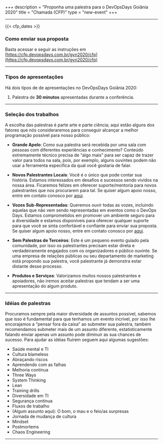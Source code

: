 +++
description = "Proponha uma palestra para o DevOpsDays Goiânia 2020"
title = "Chamada (CFP)"
type = "new-event"
+++
<hr>

 {{< cfp_dates >}}

<h3>Como enviar sua proposta</h3>

Basta acessar e seguir as instruções em [https://cfp.devopsdays.com.br/gyn2020/cfp](https://cfp.devopsdays.com.br/gyn2020/cfp)

<hr>

<h3>Tipos de apresentações</h3>

Há dois tipos de de apresentações no DevOpsDays Goiânia 2020:
<ol>
  <li>Palestra de <strong>30 minutos</strong> apresentadas durante a conferência.</li>
</ol>

<hr>

<h3>Seleção dos trabalhos</h3>

A escolha das palestras é parte arte e parte ciência; aqui estão alguns dos fatores que nós consideraremos para conseguir alcançar a melhor programação possível para nosso público:

- **Grande Apelo**: Como sua palestra será recebida por uma sala com pessoas com diferentes experiências e conhecimento? Conteúdo extremamente técnico precisa de “algo mais” para ser capaz de trazer valor para todos na sala, pois, por exemplo, alguns ouvintes podem não usar a ferramenta específica da qual você gostaria de falar.

- **Novos Palestrantes Locais**: Você é o único que pode contar sua história. Estamos interessados em desafios e sucessos sendo vividos na nossa área. Ficaremos felizes em oferecer suporte/mentoria para novos palestrantes que nos procurarem para tal. Se quiser algum apoio nosso, entre em contato conosco por <a href="/events/2020-goiania/contato">aqui</a>.

- **Vozes Sub-Representadas**: Queremos ouvir todas as vozes, incluindo aquelas que não vem sendo representadas em eventos como o DevOps Days. Estamos comprometidos em promover um ambiente seguro para a diversidade e estamos disponíveis para oferecer qualquer suporte para que você se sinta confortável e confiante para enviar sua proposta. Se quiser algum apoio nosso, entre em contato conosco por <a href="/events/2020-goiania/contato">aqui</a>.

- **Sem Palestras de Terceiros**: Este é um pequeno evento guiado pela comunidade, por isso os palestrantes precisam estar direta e verdadeiramente engajados com os organizadores e público ouvinte. Se uma empresa de relações públicas ou seu departamento de marketing está propondo sua palestra, você palestrante já demonstra estar distante desse processo.

- **Produtos e Serviços**: Valorizamos muitos nossos palestrantes e apoiadores, não iremos aceitar palestras que tendam a ser uma apresentação do algum produto.

<hr>

<h3>Idéias de palestras</h3>

Procuramos sempre pela maior diversidade de assuntos possível, sabemos que isso é fundamental para que tenhamos um evento incrível, por isso lhe encorajamos a “pensar fora da caixa” ao submeter sua palestra, também recomendamos submeter mais de um assunto diferente, estatisticamente falando enviar apenas um assunto pode diminuir as sua chances de sucesso. Para ajudar as idéias fluírem seguem aqui algumas sugestões:

- Saúde mental e TI
- Cultura blameless
- Abraçando riscos
- Aprendendo com as falhas
- Melhoria contínua
- Three Ways
- System Thinking
- Lean
- Training drills
- Diversidade em TI
- Segurança contínua
- Fluxos de trabalho
- (Algum assunto aqui): O bom, o mau e o feio/as surpresas
- Jornada de mudança de cultura
- Mindset
- Postmortems
- Chaos Engineering

<hr>